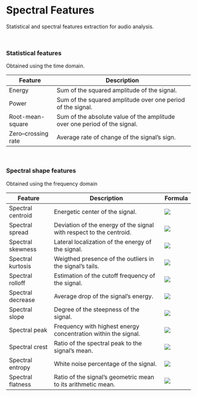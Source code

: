 # Spectral Features
Statistical and spectral features extraction for audio analysis.

<br>



### Statistical features

Obtained using the time domain.

| Feature            | Description                                                  |
| ------------------ | ------------------------------------------------------------ |
| Energy             | Sum of the squared amplitude of the signal.                  |
| Power              | Sum of the squared amplitude over one period of the signal.  |
| Root-mean-square   | Sum of the absolute value of the amplitude over one period of the signal. |
| Zero–crossing rate | Average rate of change of the signal’s sign.                 |

<br>



### Spectral shape features

Obtained using the frequency domain

| Feature           | Description                                                  | Formula                                                      |
| ----------------- | ------------------------------------------------------------ | ------------------------------------------------------------ |
| Spectral centroid | Energetic center of the signal.                              | <img src="https://render.githubusercontent.com/render/math?math=\color{grey}\mu_1=\dfrac{\sum_{k=0}^N\|X_k\|\, k}{\sum_{k=0}^N\|X_k\|}"> |
| Spectral spread   | Deviation of the energy of the signal with respect to the centroid. | <img src="https://render.githubusercontent.com/render/math?math=\color{grey}\mu_2=\sqrt{\dfrac{\sum_{k=0}^N(k-\mu_1)^2\,\|X_k\|}{\sum_{k=0}^N\|X_k\|}}"> |
| Spectral skewness | Lateral localization of the energy of the signal.            | <img src="https://render.githubusercontent.com/render/math?math=\color{grey}\mu_3=\dfrac{\sum_{k=0}^N(k-\mu_1)^3\,\|X_k\|}{\mu_2^3\,\sum_{k=0}^N\|X_k\|}"> |
| Spectral kurtosis | Weigthed presence of the outliers in the signal’s tails.     | <img src="https://render.githubusercontent.com/render/math?math=\color{grey}\mu_4=\dfrac{\sum_{k=0}^N(k-\mu_1)^4\,\|X_k\|}{\mu_2^4\,\sum_{k=0}^N\|X_k\|}-3"> |
| Spectral rolloff  | Estimation of the cutoff frequency of the signal.            | <img src="https://render.githubusercontent.com/render/math?math=\color{grey}\mathrm{R}=k\Bigg \|_{\sum_{k=0}^N\|X_k\|=\tau\sum_{k=0}^N\|X_k\|}"> |
| Spectral decrease | Average drop of the signal’s energy.                         | <img src="https://render.githubusercontent.com/render/math?math=\color{grey}\mathrm{D}=\dfrac{\sum_{k=0}^N\frac{\|X_k\|-\|X_0\|}{N-1}}{\sum_{k=0}^N\|X_k\|}"> |
| Spectral slope    | Degree of the steepness of the signal.                       | <img src="https://render.githubusercontent.com/render/math?math=\color{grey}\mathrm{S}=\dfrac{\sum_{k=0}^N(k-\bar{k})(\|X_k\|-\bar{\|X_k\|})}{\sum_{k=0}^N(k-\bar{k})^2}"> |
| Spectral peak     | Frequency with highest energy concentration within the signal. | <img src="https://render.githubusercontent.com/render/math?math=\color{grey}\mathrm{P}=\max(\|X_k\|)"> |
| Spectral crest    | Ratio of the spectral peak to the signal’s mean.             | <img src="https://render.githubusercontent.com/render/math?math=\color{grey}\mathrm{C}=\dfrac{\max(\|X_k\|)}{\bar{\|X_k\|}}"> |
| Spectral entropy  | White noise percentage of the signal.                        | <img src="https://render.githubusercontent.com/render/math?math=\color{grey}\mathrm{E}=-\dfrac{\sum_{k=0}^N\tilde{\|X_k\|}\,\log(\tilde{\|X_k\|})}{\log(N)}"> |
| Spectral flatness | Ratio of the signal’s geometric mean to its arithmetic mean. | <img src="https://render.githubusercontent.com/render/math?math=\color{grey}\mathrm{F}=\dfrac{\sqrt[N]{\prod_{k=0}^N\|X_k\|}}{\frac{1}{N}\sum_{k=0}^N\|X_k\|}"> |
